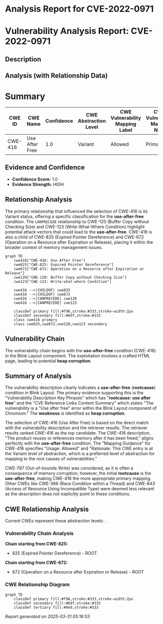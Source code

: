 # Analysis Report for CVE-2022-0971

# Vulnerability Analysis Report: CVE-2022-0971

## Description



## Analysis (with Relationship Data)

# Summary
| CWE ID | CWE Name | Confidence | CWE Abstraction Level | CWE Vulnerability Mapping Label | CWE-Vulnerability Mapping Notes |
|---|---|---|---|---|---|
| CWE-416 | Use After Free | 1.0 | Variant | Allowed | Primary CWE |

## Evidence and Confidence

*   **Confidence Score:** 1.0
*   **Evidence Strength:** HIGH

## Relationship Analysis
The primary relationship that influenced the selection of CWE-416 is its Variant status, offering a specific classification for the **use-after-free** condition. The `CANPRECEDE` relationship to CWE-120 (Buffer Copy without Checking Size) and CWE-123 (Write-What-Where Condition) highlight potential attack vectors that could lead to the **use-after-free**. CWE-416 is also a child of CWE-825 (Expired Pointer Dereference) and CWE-672 (Operation on a Resource after Expiration or Release), placing it within the broader context of memory management issues.

```mermaid
graph TD
    cwe416["CWE-416: Use After Free"]
    cwe825["CWE-825: Expired Pointer Dereference"]
    cwe672["CWE-672: Operation on a Resource after Expiration or Release"]
    cwe120["CWE-120: Buffer Copy without Checking Size"]
    cwe123["CWE-123: Write-what-where Condition"]
    
    cwe416 -->|CHILDOF| cwe825
    cwe416 -->|CHILDOF| cwe672
    cwe416 -->|CANPRECEDE| cwe120
    cwe416 -->|CANPRECEDE| cwe123

    classDef primary fill:#f96,stroke:#333,stroke-width:2px
    classDef secondary fill:#69f,stroke:#333
    class cwe416 primary
    class cwe825,cwe672,cwe120,cwe123 secondary
```

## Vulnerability Chain
The vulnerability chain begins with the **use-after-free** condition (CWE-416) in the Blink Layout component. The exploitation involves a crafted HTML page, leading to potential **heap corruption**.

## Summary of Analysis
The vulnerability description clearly indicates a **use-after-free** (**rootcause**) condition in Blink Layout. The primary evidence supporting this is the "Vulnerability Description Key Phrases" which has "**rootcause:** **use after free**" and the "CVE Reference Links Content Summary" which states "The vulnerability is a "Use after free" error within the Blink Layout component of Chromium." The **weakness** is identified as **heap corruption**.

The selection of CWE-416 (Use After Free) is based on the direct match with the vulnerability description and the retriever results. The retriever results ranked CWE-416 as the top candidate. The CWE-416 description, "The product reuses or references memory after it has been freed," aligns perfectly with the **use-after-free** condition. The "Mapping Guidance" for CWE-416 specifies "Usage: Allowed" and "Rationale: This CWE entry is at the Variant level of abstraction, which is a preferred level of abstraction for mapping to the root causes of vulnerabilities."

CWE-787 (Out-of-bounds Write) was considered, as it is often a consequence of memory corruption; however, the initial **rootcause** is the **use-after-free**, making CWE-416 the more appropriate primary mapping. Other CWEs like CWE-366 (Race Condition within a Thread) and CWE-843 (Access of Resource Using Incompatible Type) were deemed less relevant as the description does not explicitly point to these conditions.


## CWE Relationship Analysis

Current CWEs represent these abstraction levels: .


### Vulnerability Chain Analysis

**Chain starting from CWE-825:**
- 825 (Expired Pointer Dereference) - ROOT


**Chain starting from CWE-672:**
- 672 (Operation on a Resource after Expiration or Release) - ROOT



### CWE Relationship Diagram

```mermaid
graph TD
    classDef primary fill:#f96,stroke:#333,stroke-width:2px
    classDef secondary fill:#69f,stroke:#333
    classDef tertiary fill:#9e9,stroke:#333
```



*Report generated on 2025-03-31 05:16:53*
